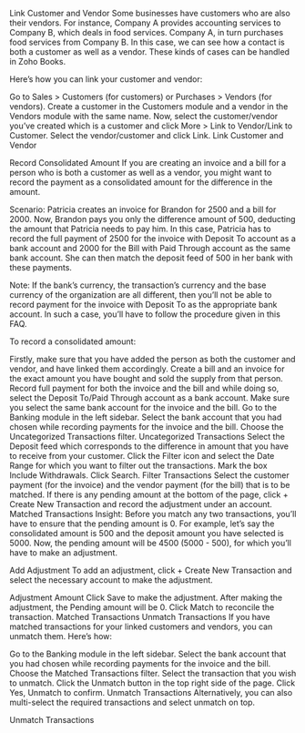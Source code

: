 Link Customer and Vendor
Some businesses have customers who are also their vendors. For instance, Company A provides accounting services to Company B, which deals in food services. Company A, in turn purchases food services from Company B. In this case, we can see how a contact is both a customer as well as a vendor. These kinds of cases can be handled in Zoho Books.

Here’s how you can link your customer and vendor:

Go to Sales > Customers (for customers) or Purchases > Vendors (for vendors).
Create a customer in the Customers module and a vendor in the Vendors module with the same name.
Now, select the customer/vendor you’ve created which is a customer and click More > Link to Vendor/Link to Customer.
Select the vendor/customer and click Link.
Link Customer and Vendor

Record Consolidated Amount
If you are creating an invoice and a bill for a person who is both a customer as well as a vendor, you might want to record the payment as a consolidated amount for the difference in the amount.

Scenario: Patricia creates an invoice for Brandon for 2500 and a bill for 2000. Now, Brandon pays you only the difference amount of 500, deducting the amount that Patricia needs to pay him. In this case, Patricia has to record the full payment of 2500 for the invoice with Deposit To account as a bank account and 2000 for the Bill with Paid Through account as the same bank account. She can then match the deposit feed of 500 in her bank with these payments.

Note:
If the bank’s currency, the transaction’s currency and the base currency of the organization are all different, then you’ll not be able to record payment for the invoice with Deposit To as the appropriate bank account. In such a case, you’ll have to follow the procedure given in this FAQ.

To record a consolidated amount:

Firstly, make sure that you have added the person as both the customer and vendor, and have linked them accordingly.
Create a bill and an invoice for the exact amount you have bought and sold the supply from that person.
Record full payment for both the invoice and the bill and while doing so, select the Deposit To/Paid Through account as a bank account. Make sure you select the same bank account for the invoice and the bill.
Go to the Banking module in the left sidebar.
Select the bank account that you had chosen while recording payments for the invoice and the bill.
Choose the Uncategorized Transactions filter.
Uncategorized Transactions
Select the Deposit feed which corresponds to the difference in amount that you have to receive from your customer.
Click the Filter icon and select the Date Range for which you want to filter out the transactions.
Mark the box Include Withdrawals.
Click Search.
Filter Transactions
Select the customer payment (for the invoice) and the vendor payment (for the bill) that is to be matched.
If there is any pending amount at the bottom of the page, click + Create New Transaction and record the adjustment under an account.
Matched Transactions
Insight: Before you match any two transactions, you’ll have to ensure that the pending amount is 0. For example, let’s say the consolidated amount is 500 and the deposit amount you have selected is 5000. Now, the pending amount will be 4500 (5000 - 500), for which you’ll have to make an adjustment.

Add Adjustment
To add an adjustment, click + Create New Transaction and select the necessary account to make the adjustment.

Adjustment Amount
Click Save to make the adjustment.
After making the adjustment, the Pending amount will be 0. Click Match to reconcile the transaction.
Matched Transactions
Unmatch Transactions
If you have matched transactions for your linked customers and vendors, you can unmatch them. Here’s how:

Go to the Banking module in the left sidebar.
Select the bank account that you had chosen while recording payments for the invoice and the bill.
Choose the Matched Transactions filter.
Select the transaction that you wish to unmatch.
Click the Unmatch button in the top right side of the page.
Click Yes, Unmatch to confirm.
Unmatch Transactions
Alternatively, you can also multi-select the required transactions and select unmatch on top.

Unmatch Transactions
